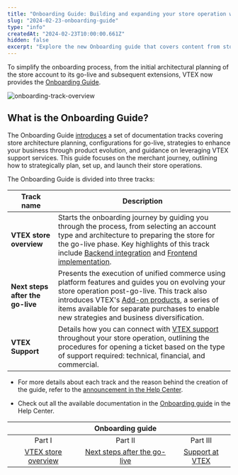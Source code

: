 ```yaml
---
title: "Onboarding Guide: Building and expanding your store operation with VTEX"
slug: "2024-02-23-onboarding-guide"
type: "info"
createdAt: "2024-02-23T10:00:00.661Z"
hidden: false
excerpt: "Explore the new Onboarding guide that covers content from store initial settings to go-live strategies, store operational expansion, and VTEX Support."
---
```


To simplify the onboarding process, from the initial architectural planning of the store account to its go-live and subsequent extensions, VTEX now provides the [Onboarding Guide](https://help.vtex.com/en/tracks).

![onboarding-track-overview](https://vtexhelp.vtexassets.com/assets/docs/src/onboarding-guide-img-one___26b520565fa3aeb97aa7c5f369ca3a4c.png)

## What is the Onboarding Guide?

The Onboarding Guide [introduces](https://help.vtex.com/en/tracks/vtex-store-overview--eSDNk26pdvemF3XKM0nK9/3QfoDZWg9YWl8lwS9MVrnU) a set of documentation tracks covering store architecture planning, configurations for go-live, strategies to enhance your business through product evolution, and guidance on leveraging VTEX support services. This guide focuses on the merchant journey, outlining how to strategically plan, set up, and launch their store operations.

The Onboarding Guide is divided into three tracks:

| **Track name** | **Description** |
| -------------- | --------------- |
| **VTEX store overview** | Starts the onboarding journey by guiding you through the process, from selecting an account type and architecture to preparing the store for the go-live phase. Key highlights of this track include [Backend integration](https://help.vtex.com/en/tracks/vtex-store-overview--eSDNk26pdvemF3XKM0nK9/7euXDZR5CCnVFSrXyczIhu) and [Frontend implementation](https://help.vtex.com/en/tracks/vtex-store-overview--eSDNk26pdvemF3XKM0nK9/67SCtUreXxKYWhZh8n0zvZ). |
| **Next steps after the go-live** | Presents the execution of unified commerce using platform features and guides you on evolving your store operation post-go-live. This track also introduces VTEX's [Add-on products](https://help.vtex.com/tracks/next-steps-after-the-go-live--3J7WFZyvTcoiwkcIVFVhIS/1t2QBZvrOBSLgvHaAV9fYm), a series of items available for separate purchases to enable new strategies and business diversification. |
| **VTEX Support** | Details how you can connect with [VTEX support](https://help.vtex.com/tracks/support-at-vtex--4AXsGdGHqExp9ZkiNq9eMy) throughout your store operation, outlining the procedures for opening a ticket based on the type of support required: technical, financial, and commercial. |

- For more details about each track and the reason behind the creation of the guide, refer to the [announcement in the Help Center](https://help.vtex.com/en/announcements/onboarding-guide-your-complete-journey-at-vtex--510SdtVmDcuIQAGoAl0sgf).

- Check out all the available documentation in the [Onboarding guide](https://help.vtex.com/tracks) in the Help Center.

|  | **Onboarding guide** |  |
| :---: | :---: | :---: |
| Part I | Part II | Part III |
| [VTEX store overview](https://help.vtex.com/en/tracks/vtex-store-overview--eSDNk26pdvemF3XKM0nK9) | [Next steps after the go-live](https://help.vtex.com/en/tracks/next-steps-after-the-go-live--3J7WFZyvTcoiwkcIVFVhIS) | [Support at VTEX](https://help.vtex.com/en/tracks/support-at-vtex--4AXsGdGHqExp9ZkiNq9eMy) |
